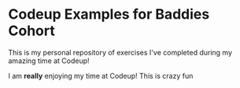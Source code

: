 # Codeup Examples for Baddies Cohort

This is my personal repository of exercises I've completed during my amazing time at Codeup!

I am **really** enjoying my time at Codeup! This is crazy fun
